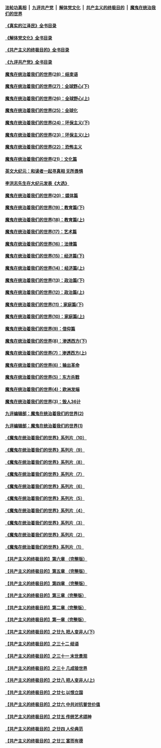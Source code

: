 ####  [法轮功真相](../../../../basic/blob/master/README.md?t=09131131) &nbsp;|&nbsp; [九评共产党](../../../../9ping.md/blob/master/README.md?t=09131131) &nbsp;|&nbsp; [解体党文化](../../../../jtdwh.md/blob/master/README.md?t=09131131)  &nbsp;|&nbsp; [共产主义的终极目的](../../../../gczydzjmd.md/blob/master/README.md?t=09131131) &nbsp;|&nbsp; [魔鬼在统治我们的世界](../../../../mgztzwmdsj.md/blob/master/README.md?t=09131131) 

#### [《真实的江泽民》全书目录](../pages/nsc422/n13721399.md?t=09131131) 

#### [《解体党文化》全书目录](../pages/nsc422/n13721157.md?t=09131131) 

#### [《共产主义的终极目的》全书目录](../pages/nsc422/n13721048.md?t=09131131) 

#### [《九评共产党》全书目录](../pages/nsc422/n13708085.md?t=09131131) 

#### [魔鬼在统治着我们的世界(28)：结束语](../pages/nsc422/n10936246.md?t=09131131) 

#### [魔鬼在统治着我们的世界(27)：全球野心(下)](../pages/nsc422/n10928319.md?t=09131131) 

#### [魔鬼在统治着我们的世界(26)：全球野心(上)](../pages/nsc422/n10900318.md?t=09131131) 

#### [魔鬼在统治着我们的世界(25)：全球化](../pages/nsc422/n10788205.md?t=09131131) 

#### [魔鬼在统治着我们的世界(24)：环保主义(下)](../pages/nsc422/n10695307.md?t=09131131) 

#### [魔鬼在统治着我们的世界(23)：环保主义(上)](../pages/nsc422/n10688613.md?t=09131131) 

#### [魔鬼在统治着我们的世界(22)：恐怖主义](../pages/nsc422/n10614727.md?t=09131131) 

#### [魔鬼在统治着我们的世界(21)：文化篇](../pages/nsc422/n10597706.md?t=09131131) 

#### [英文大纪元：和读者一起寻真相 无所畏惧](../pages/nsc422/n12542027.md?t=09131131) 

#### [李洪志先生在大纪元发表《大选》](../pages/nsc422/n12534746.md?t=09131131) 

#### [魔鬼在统治着我们的世界(20)：媒体篇](../pages/nsc422/n10586579.md?t=09131131) 

#### [魔鬼在统治着我们的世界(19)：教育篇(下)](../pages/nsc422/n10564808.md?t=09131131) 

#### [魔鬼在统治着我们的世界(18)：教育篇(上)](../pages/nsc422/n10526970.md?t=09131131) 

#### [魔鬼在统治着我们的世界(17)：艺术篇](../pages/nsc422/n10499093.md?t=09131131) 

#### [魔鬼在统治着我们的世界(16)：法律篇](../pages/nsc422/n10485969.md?t=09131131) 

#### [魔鬼在统治着我们的世界(15)：经济篇(下)](../pages/nsc422/n10469975.md?t=09131131) 

#### [魔鬼在统治着我们的世界(14)：经济篇(上)](../pages/nsc422/n10457370.md?t=09131131) 

#### [魔鬼在统治着我们的世界(13)：政治篇(下)](../pages/nsc422/n10448270.md?t=09131131) 

#### [魔鬼在统治着我们的世界(12)：政治篇(上)](../pages/nsc422/n10444576.md?t=09131131) 

#### [魔鬼在统治着我们的世界(11)：家庭篇(下)](../pages/nsc422/n10440961.md?t=09131131) 

#### [魔鬼在统治着我们的世界(10)：家庭篇(上)](../pages/nsc422/n10435448.md?t=09131131) 

#### [魔鬼在统治着我们的世界(9)：信仰篇](../pages/nsc422/n10432159.md?t=09131131) 

#### [魔鬼在统治着我们的世界(8)：渗透西方(下)](../pages/nsc422/n10429603.md?t=09131131) 

#### [魔鬼在统治着我们的世界(7)：渗透西方(上)](../pages/nsc422/n10426013.md?t=09131131) 

#### [魔鬼在统治着我们的世界(6)：输出革命](../pages/nsc422/n10421536.md?t=09131131) 

#### [魔鬼在统治着我们的世界(5)：东方杀戮](../pages/nsc422/n10417707.md?t=09131131) 

#### [魔鬼在统治着我们的世界(4)：欧洲发端](../pages/nsc422/n10414890.md?t=09131131) 

#### [魔鬼在统治着我们的世界(3)：毁人36计](../pages/nsc422/n10411583.md?t=09131131) 

#### [九评编辑部：魔鬼在统治着我们的世界(2)](../pages/nsc422/n10410036.md?t=09131131) 

#### [九评编辑部：魔鬼在统治着我们的世界(1)](../pages/nsc422/n10406825.md?t=09131131) 

#### [《魔鬼在统治着我们的世界》系列片（10）](../pages/nsc422/n12292670.md?t=09131131) 

#### [《魔鬼在统治着我们的世界》系列片（9）](../pages/nsc422/n12290859.md?t=09131131) 

#### [《魔鬼在统治着我们的世界》系列片（8）](../pages/nsc422/n12287445.md?t=09131131) 

#### [《魔鬼在统治着我们的世界》系列片（7）](../pages/nsc422/n12283425.md?t=09131131) 

#### [《魔鬼在统治着我们的世界》系列片（6）](../pages/nsc422/n12282314.md?t=09131131) 

#### [《魔鬼在统治着我们的世界》系列片（5）](../pages/nsc422/n12281419.md?t=09131131) 

#### [《魔鬼在统治着我们的世界》系列片（4）](../pages/nsc422/n12274024.md?t=09131131) 

#### [《魔鬼在统治着我们的世界》系列片（3）](../pages/nsc422/n12271322.md?t=09131131) 

#### [《魔鬼在统治着我们的世界》系列片（2）](../pages/nsc422/n12269049.md?t=09131131) 

#### [《魔鬼在统治着我们的世界》系列片（1）](../pages/nsc422/n12267575.md?t=09131131) 

#### [【共产主义的终极目的】第六章 （完整版）](../pages/nsc422/n11428913.md?t=09131131) 

#### [【共产主义的终极目的】第五章 （完整版）](../pages/nsc422/n11428912.md?t=09131131) 

#### [【共产主义的终极目的】第四章 （完整版）](../pages/nsc422/n11428907.md?t=09131131) 

#### [【共产主义的终极目的】第三章（完整版）](../pages/nsc422/n11428848.md?t=09131131) 

#### [【共产主义的终极目的】第二章（完整版）](../pages/nsc422/n11428831.md?t=09131131) 

#### [【共产主义的终极目的】第一章（完整版）](../pages/nsc422/n11417651.md?t=09131131) 

#### [【共产主义的终极目的】之廿九 把人变非人(下)](../pages/nsc422/n11344140.md?t=09131131) 

#### [【共产主义的终极目的】之三十二 结语](../pages/nsc422/n11360535.md?t=09131131) 

#### [【共产主义的终极目的】之三十一 末世景观](../pages/nsc422/n11351129.md?t=09131131) 

#### [【共产主义的终极目的】之三十 几成狼世界](../pages/nsc422/n11348280.md?t=09131131) 

#### [【共产主义的终极目的】之廿八 把人变非人(上)](../pages/nsc422/n11340492.md?t=09131131) 

#### [【共产主义的终极目的】之廿七 以恨立国](../pages/nsc422/n11336944.md?t=09131131) 

#### [【共产主义的终极目的】之廿六 中共对抗普世价值](../pages/nsc422/n11324785.md?t=09131131) 

#### [【共产主义的终极目的】之廿五 传统艺术颂神](../pages/nsc422/n11296396.md?t=09131131) 

#### [【共产主义的终极目的】之廿四 人伦典范](../pages/nsc422/n11296397.md?t=09131131) 

#### [【共产主义的终极目的】之廿三 富而有德](../pages/nsc422/n11283598.md?t=09131131) 

